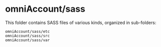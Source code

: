 # omniAccount/sass

This folder contains SASS files of various kinds, organized in sub-folders:

    omniAccount/sass/etc
    omniAccount/sass/src
    omniAccount/sass/var
